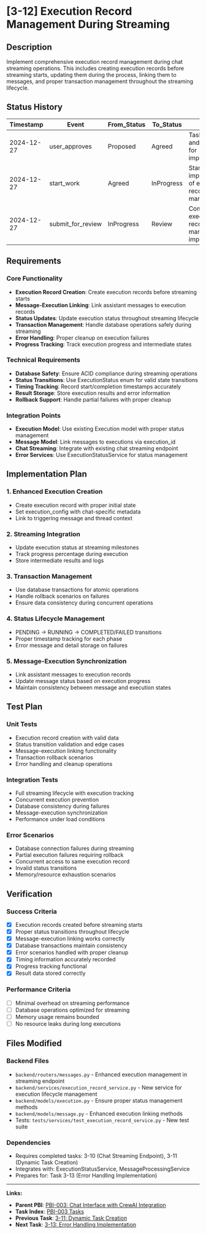 # [3-12] Execution Record Management During Streaming

## Description
Implement comprehensive execution record management during chat streaming operations. This includes creating execution records before streaming starts, updating them during the process, linking them to messages, and proper transaction management throughout the streaming lifecycle.

## Status History
| Timestamp | Event | From_Status | To_Status | Details | User |
|-----------|-------|-------------|-----------|---------|------|
| 2024-12-27 | user_approves | Proposed | Agreed | Task created and approved for implementation | User |
| 2024-12-27 | start_work | Agreed | InProgress | Started implementation of execution record management | AI_Agent |
| 2024-12-27 | submit_for_review | InProgress | Review | Completed execution record management implementation | AI_Agent |

## Requirements

### Core Functionality
- **Execution Record Creation**: Create execution records before streaming starts
- **Message-Execution Linking**: Link assistant messages to execution records
- **Status Updates**: Update execution status throughout streaming lifecycle
- **Transaction Management**: Handle database operations safely during streaming
- **Error Handling**: Proper cleanup on execution failures
- **Progress Tracking**: Track execution progress and intermediate states

### Technical Requirements
- **Database Safety**: Ensure ACID compliance during streaming operations
- **Status Transitions**: Use ExecutionStatus enum for valid state transitions
- **Timing Tracking**: Record start/completion timestamps accurately
- **Result Storage**: Store execution results and error information
- **Rollback Support**: Handle partial failures with proper cleanup

### Integration Points
- **Execution Model**: Use existing Execution model with proper status management
- **Message Model**: Link messages to executions via execution_id
- **Chat Streaming**: Integrate with existing chat streaming endpoint
- **Error Services**: Use ExecutionStatusService for status management

## Implementation Plan

### 1. Enhanced Execution Creation
- Create execution record with proper initial state
- Set execution_config with chat-specific metadata
- Link to triggering message and thread context

### 2. Streaming Integration
- Update execution status at streaming milestones
- Track progress percentage during execution
- Store intermediate results and logs

### 3. Transaction Management
- Use database transactions for atomic operations
- Handle rollback scenarios on failures
- Ensure data consistency during concurrent operations

### 4. Status Lifecycle Management
- PENDING → RUNNING → COMPLETED/FAILED transitions
- Proper timestamp tracking for each phase
- Error message and detail storage on failures

### 5. Message-Execution Synchronization
- Link assistant messages to execution records
- Update message status based on execution progress
- Maintain consistency between message and execution states

## Test Plan

### Unit Tests
- Execution record creation with valid data
- Status transition validation and edge cases
- Message-execution linking functionality
- Transaction rollback scenarios
- Error handling and cleanup operations

### Integration Tests
- Full streaming lifecycle with execution tracking
- Concurrent execution prevention
- Database consistency during failures
- Message-execution synchronization
- Performance under load conditions

### Error Scenarios
- Database connection failures during streaming
- Partial execution failures requiring rollback
- Concurrent access to same execution record
- Invalid status transitions
- Memory/resource exhaustion scenarios

## Verification

### Success Criteria
- [x] Execution records created before streaming starts
- [x] Proper status transitions throughout lifecycle
- [x] Message-execution linking works correctly
- [x] Database transactions maintain consistency
- [x] Error scenarios handled with proper cleanup
- [x] Timing information accurately recorded
- [x] Progress tracking functional
- [x] Result data stored correctly

### Performance Criteria
- [ ] Minimal overhead on streaming performance
- [ ] Database operations optimized for streaming
- [ ] Memory usage remains bounded
- [ ] No resource leaks during long executions

## Files Modified

### Backend Files
- `backend/routers/messages.py` - Enhanced execution management in streaming endpoint
- `backend/services/execution_record_service.py` - New service for execution lifecycle management
- `backend/models/execution.py` - Ensure proper status management methods
- `backend/models/message.py` - Enhanced execution linking methods
- Tests: `tests/services/test_execution_record_service.py` - New test suite

### Dependencies
- Requires completed tasks: 3-10 (Chat Streaming Endpoint), 3-11 (Dynamic Task Creation)
- Integrates with: ExecutionStatusService, MessageProcessingService
- Prepares for: Task 3-13 (Error Handling Implementation)

---

**Links:**
- **Parent PBI**: [PBI-003: Chat Interface with CrewAI Integration](../../prd.md)
- **Task Index**: [PBI-003 Tasks](../tasks.md)
- **Previous Task**: [3-11: Dynamic Task Creation](PBI-003-11.md)
- **Next Task**: [3-13: Error Handling Implementation](PBI-003-13.md) 